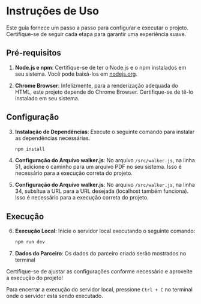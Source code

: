 # Instruções de Uso

Este guia fornece um passo a passo para configurar e executar o projeto. Certifique-se de seguir cada etapa para garantir uma experiência suave.

## Pré-requisitos

1. **Node.js e npm**: Certifique-se de ter o Node.js e o npm instalados em seu sistema. Você pode baixá-los em [nodejs.org](https://nodejs.org/).

2. **Chrome Browser**: Infelizmente, para a renderização adequada do HTML, este projeto depende do Chrome Browser. Certifique-se de tê-lo instalado em seu sistema.

## Configuração

3. **Instalação de Dependências**: Execute o seguinte comando para instalar as dependências necessárias.

    ```bash
    npm install
    ```

4. **Configuração do Arquivo walker.js**: No arquivo `/src/walker.js`, na linha 51, adicione o caminho para um arquivo PDF no seu sistema. Isso é necessário para a execução correta do projeto.

5. **Configuração do Arquivo walker.js**: No arquivo `/src/walker.js`, na linha 34, subsitua a URL para a URL desejada (localhost também funciona). Isso é necessário para a execução correta do projeto.

## Execução

6. **Execução Local**: Inicie o servidor local executando o seguinte comando:

    ```bash
    npm run dev
    ```
7. **Dados do Parceiro**: Os dados do parceiro criado serão mostrados no terminal

Certifique-se de ajustar as configurações conforme necessário e aproveite a execução do projeto!

Para encerrar a execução do servidor local, pressione `Ctrl + C` no terminal onde o servidor está sendo executado.
